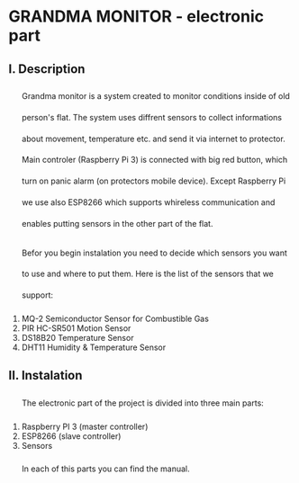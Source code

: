 # GRANDMA MONITOR - electronic part

## I. Description
<OL>
<P style="line-height: 1cm; ">Grandma monitor is a system created to monitor conditions inside of old person's flat.
The system uses diffrent sensors to collect informations about movement, temperature etc. and send it via internet to protector. 
Main controler (Raspberry Pi 3) is connected with big red button, which turn on panic alarm (on protectors mobile device).
Except Raspberry Pi we use also ESP8266 which supports whireless communication and enables putting sensors in the other part of the flat. </P>
</P>
<P style="line-height: 1cm; ">Befor you begin instalation you need to decide which sensors you want to use and where to put them.
Here is the list of the sensors that we support:</P>
<LI> MQ-2 Semiconductor Sensor for Combustible Gas  </LI>
<LI> PIR HC-SR501 Motion Sensor </LI>
<LI> DS18B20 Temperature Sensor </LI>
<LI> DHT11 Humidity & Temperature Sensor</LI>
</OL>

## II. Instalation
<OL>
<P style="line-height: 1cm; ">
The electronic part of the project is divided into three main parts:
</P>
<LI> Raspberry PI 3	(master controller) </LI>
<LI> ESP8266	(slave controller) </LI>
<LI> Sensors </LI>
<P style="line-height: 1cm; ">

</P>
<P style="line-height: 1cm; ">
In each of this parts you can find the manual.
</P>

</OL>
